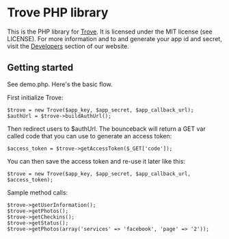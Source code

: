 Trove PHP library
=================

This is the PHP library for [Trove](http://www.yourtrove.com). It is licensed under the MIT license (see LICENSE). For more information and to and generate your app id and secret, visit the [Developers](http://www.yourtrove.com/developers/) section of our website.

Getting started
---------------

See demo.php. Here's the basic flow.

First initialize Trove:

	$trove = new Trove($app_key, $app_secret, $app_callback_url);
	$authUrl = $trove->buildAuthUrl();

Then redirect users to $authUrl. The bounceback will return a GET var called code that you can use to generate an access token:

	$access_token = $trove->getAccessToken($_GET['code']);

You can then save the access token and re-use it later like this:

	$trove = new Trove($app_key, $app_secret, $app_callback_url, $access_token);

Sample method calls:

	$trove->getUserInformation();
	$trove->getPhotos();
	$trove->getCheckins();
	$trove->getStatus();
	$trove->getPhotos(array('services' => 'facebook', 'page' => '2'));
